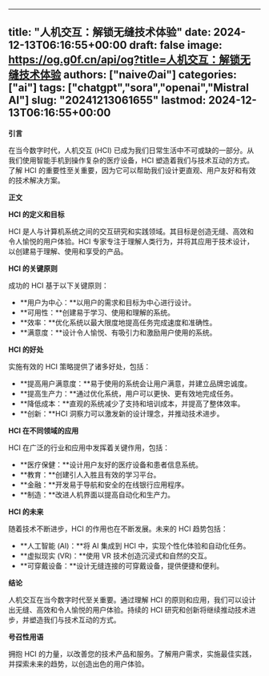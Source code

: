 
---
title: "人机交互：解锁无缝技术体验"
date: 2024-12-13T06:16:55+00:00
draft: false
image: https://og.g0f.cn/api/og?title=人机交互：解锁无缝技术体验
authors: ["naiveのai"]
categories: ["ai"]
tags: ["chatgpt","sora","openai","Mistral AI"]
slug: "20241213061655"
lastmod: 2024-12-13T06:16:55+00:00
---
**引言**

在当今数字时代，人机交互 (HCI) 已成为我们日常生活中不可或缺的一部分。从我们使用智能手机到操作复杂的医疗设备，HCI 塑造着我们与技术互动的方式。了解 HCI 的重要性至关重要，因为它可以帮助我们设计更直观、用户友好和有效的技术解决方案。

**正文**

**HCI 的定义和目标**

HCI 是人与计算机系统之间的交互研究和实践领域。其目标是创造无缝、高效和令人愉悦的用户体验。HCI 专家专注于理解人类行为，并将其应用于技术设计，以创建易于理解、使用和享受的产品。

**HCI 的关键原则**

成功的 HCI 基于以下关键原则：

- **用户为中心：**以用户的需求和目标为中心进行设计。
- **可用性：**创建易于学习、使用和理解的系统。
- **效率：**优化系统以最大限度地提高任务完成速度和准确性。
- **满意度：**设计令人愉悦、有吸引力和激励用户使用的系统。

**HCI 的好处**

实施有效的 HCI 策略提供了诸多好处，包括：

- **提高用户满意度：**易于使用的系统会让用户满意，并建立品牌忠诚度。
- **提高生产力：**通过优化系统，用户可以更快、更有效地完成任务。
- **降低成本：**直观的系统减少了支持和培训成本，并提高了整体效率。
- **创新：**HCI 洞察力可以激发新的设计理念，并推动技术进步。

**HCI 在不同领域的应用**

HCI 在广泛的行业和应用中发挥着关键作用，包括：

- **医疗保健：**设计用户友好的医疗设备和患者信息系统。
- **教育：**创建引人入胜且有效的学习平台。
- **金融：**开发易于导航和安全的在线银行应用程序。
- **制造：**改进人机界面以提高自动化和生产力。

**HCI 的未来**

随着技术不断进步，HCI 的作用也在不断发展。未来的 HCI 趋势包括：

- **人工智能 (AI)：**将 AI 集成到 HCI 中，实现个性化体验和自动化任务。
- **虚拟现实 (VR)：**使用 VR 技术创造沉浸式和自然的交互。
- **可穿戴设备：**设计无缝连接的可穿戴设备，提供便捷和便利。

**结论**

人机交互在当今数字时代至关重要。通过理解 HCI 的原则和应用，我们可以设计出无缝、高效和令人愉悦的用户体验。持续的 HCI 研究和创新将继续推动技术进步，并塑造我们与技术互动的方式。

**号召性用语**

拥抱 HCI 的力量，以改善您的技术产品和服务。了解用户需求，实施最佳实践，并探索未来的趋势，以创造出色的用户体验。